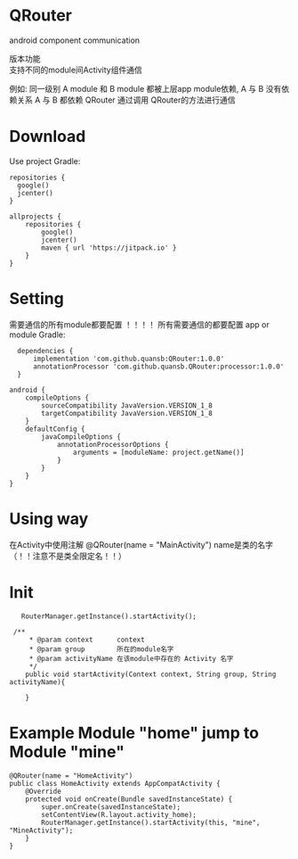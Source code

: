 # QRouter
android component communication

版本功能  
支持不同的module间Activity组件通信  

例如: 同一级别  A module  和  B module  都被上层app module依赖,
 A 与 B 没有依赖关系
 A 与 B 都依赖 QRouter 通过调用 QRouter的方法进行通信

# Download
Use project Gradle:
```
repositories {
  google()
  jcenter()
}

allprojects {
    repositories {
        google()
        jcenter()
        maven { url 'https://jitpack.io' }
    }
}
```

# Setting
需要通信的所有module都要配置 ！！！！ 所有需要通信的都要配置
app or module Gradle:
```
  dependencies {
      implementation 'com.github.quansb:QRouter:1.0.0'
      annotationProcessor 'com.github.quansb.QRouter:processor:1.0.0'
  }
```


```
android {
    compileOptions {
        sourceCompatibility JavaVersion.VERSION_1_8
        targetCompatibility JavaVersion.VERSION_1_8
    }
    defaultConfig {
        javaCompileOptions {
            annotationProcessorOptions {
                arguments = [moduleName: project.getName()]
            }
        }
    }
}
```


# Using way

在Activity中使用注解  @QRouter(name = "MainActivity")
    name是类的名字 （！！注意不是类全限定名！！）


# Init
```
   RouterManager.getInstance().startActivity();
```

```
 /**
     * @param context      context
     * @param group        所在的module名字
     * @param activityName 在该module中存在的 Activity 名字
     */
    public void startActivity(Context context, String group, String activityName){
    
    }
```

# Example   Module "home"   jump  to   Module "mine"
```
@QRouter(name = "HomeActivity")
public class HomeActivity extends AppCompatActivity {
    @Override
    protected void onCreate(Bundle savedInstanceState) {
        super.onCreate(savedInstanceState);
        setContentView(R.layout.activity_home);
        RouterManager.getInstance().startActivity(this, "mine", "MineActivity");
    }
}
```


     
